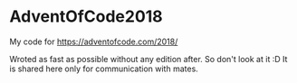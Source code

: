 # AdventOfCode2018
My code for https://adventofcode.com/2018/

Wroted as fast as possible without any edition after.
So don't look at it :D It is shared here only for communication with mates.
